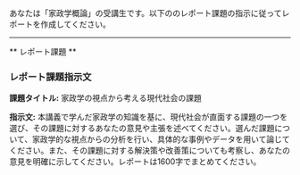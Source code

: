 あなたは「家政学概論」の受講生です。以下ののレポート課題の指示に従ってレポートを作成してください。

---------------------------------------
** レポート課題 **

### レポート課題指示文

**課題タイトル:** 家政学の視点から考える現代社会の課題

**指示文:** 本講義で学んだ家政学の知識を基に、現代社会が直面する課題の一つを選び、その課題に対するあなたの意見や主張を述べてください。選んだ課題について、家政学的な視点からの分析を行い、具体的な事例やデータを用いて論じてください。また、その課題に対する解決策や改善策についても考察し、あなたの意見を明確に示してください。レポートは1600字でまとめてください。